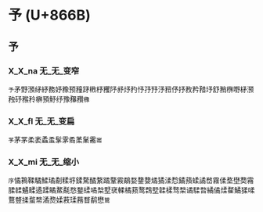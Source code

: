 # 予 (U+866B)

## 予

### X_X_na 无_无_变窄
`予`矛野澦䋒紓務妤䂊预䂌䟥㮘杼矡䦽沀㶦䂆忬㜿㐨汿䂇伃抒敄矜矠㘧舒矟㮊嘢柕滪䂈䂛䂉矝楙預魣纾豫䂍䂎`櫲`

### X_X_fl 无_无_变扁
`芧`茅罞柔袤蟊䖥髳雺矞葇䰆霱`䆷`

### X_X_mi 无_无_缩小
`序`憰鶜鞣驈鰇璚劀糅垿鍒騖䤎䋷蹫鞪霚鷸婺䥐㜈燏獝渘㥤鐍蕷蝚譎嵍霧㑱堥壄奦霿腬䂋䰬㽥遹蹂瞲䱯氄愗鍪䋴噊㮗墅裦輮橘蓣鹜鶔㙒韖楺骛楘谲騥暓繘僪煣䨁鱊猱㖻鶩䜼揉蝥㡔潏熃媃䓮瑈蓩瞀鹬懋`䳱`